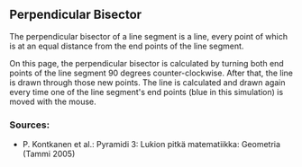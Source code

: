 ## Perpendicular Bisector

The perpendicular bisector of a line segment is a line, every point of which
is at an equal distance from the end points of the line segment.

On this page, the perpendicular bisector is calculated by turning both
end points of the line segment 90 degrees counter-clockwise. After that,
the line is drawn through those new points. The line is calculated and
drawn again every time one of the line segment's end points (blue in this
simulation) is moved with the mouse.

### Sources:

- P. Kontkanen et al.: Pyramidi 3: Lukion pitkä matematiikka: Geometria (Tammi 2005)

